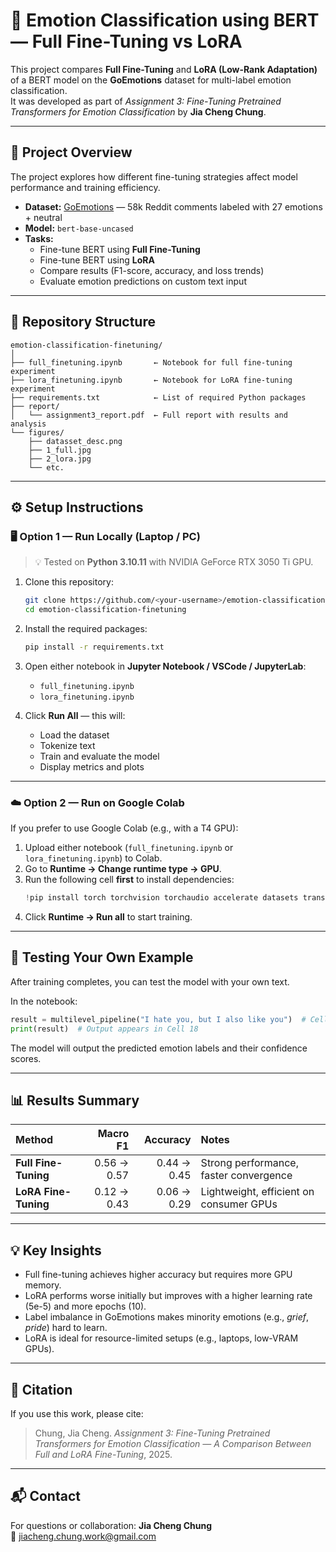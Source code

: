 # 🧠 Emotion Classification using BERT — Full Fine-Tuning vs LoRA

This project compares **Full Fine-Tuning** and **LoRA (Low-Rank Adaptation)** of a BERT model on the **GoEmotions** dataset for multi-label emotion classification.  
It was developed as part of *Assignment 3: Fine-Tuning Pretrained Transformers for Emotion Classification* by **Jia Cheng Chung**.

---

## 📘 Project Overview
The project explores how different fine-tuning strategies affect model performance and training efficiency.

- **Dataset:** [GoEmotions](https://github.com/google-research/google-research/tree/master/goemotions) — 58k Reddit comments labeled with 27 emotions + neutral  
- **Model:** `bert-base-uncased`
- **Tasks:**
  - Fine-tune BERT using **Full Fine-Tuning**
  - Fine-tune BERT using **LoRA**
  - Compare results (F1-score, accuracy, and loss trends)
  - Evaluate emotion predictions on custom text input

---

## 🧩 Repository Structure
```
emotion-classification-finetuning/
│
├── full_finetuning.ipynb       ← Notebook for full fine-tuning experiment
├── lora_finetuning.ipynb       ← Notebook for LoRA fine-tuning experiment
├── requirements.txt            ← List of required Python packages
├── report/
│   └── assignment3_report.pdf  ← Full report with results and analysis
└── figures/
    ├── datasset_desc.png
    ├── 1_full.jpg
    ├── 2_lora.jpg
    └── etc.
```

---

## ⚙️ Setup Instructions

### 🖥️ Option 1 — Run Locally (Laptop / PC)
> 💡 Tested on **Python 3.10.11** with NVIDIA GeForce RTX 3050 Ti GPU.

1. Clone this repository:
   ```bash
   git clone https://github.com/<your-username>/emotion-classification-finetuning.git
   cd emotion-classification-finetuning
   ```

2. Install the required packages:
   ```bash
   pip install -r requirements.txt
   ```

3. Open either notebook in **Jupyter Notebook / VSCode / JupyterLab**:
   - `full_finetuning.ipynb`
   - `lora_finetuning.ipynb`

4. Click **Run All** — this will:
   - Load the dataset  
   - Tokenize text  
   - Train and evaluate the model  
   - Display metrics and plots  

---

### ☁️ Option 2 — Run on Google Colab
If you prefer to use Google Colab (e.g., with a T4 GPU):

1. Upload either notebook (`full_finetuning.ipynb` or `lora_finetuning.ipynb`) to Colab.  
2. Go to **Runtime → Change runtime type → GPU**.  
3. Run the following cell **first** to install dependencies:
   ```python
   !pip install torch torchvision torchaudio accelerate datasets transformers scikit-learn matplotlib pandas numpy
   ```
4. Click **Runtime → Run all** to start training.

---

## 🧪 Testing Your Own Example
After training completes, you can test the model with your own text.

In the notebook:
```python
result = multilevel_pipeline("I hate you, but I also like you")  # Cell 17
print(result)  # Output appears in Cell 18
```

The model will output the predicted emotion labels and their confidence scores.

---

## 📊 Results Summary

| Method | Macro F1 | Accuracy | Notes |
|:--|--:|--:|:--|
| **Full Fine-Tuning** | 0.56 → 0.57 | 0.44 → 0.45 | Strong performance, faster convergence |
| **LoRA Fine-Tuning** | 0.12 → 0.43 | 0.06 → 0.29 | Lightweight, efficient on consumer GPUs |

---

## 💡 Key Insights
- Full fine-tuning achieves higher accuracy but requires more GPU memory.  
- LoRA performs worse initially but improves with a higher learning rate (5e-5) and more epochs (10).  
- Label imbalance in GoEmotions makes minority emotions (e.g., *grief*, *pride*) hard to learn.  
- LoRA is ideal for resource-limited setups (e.g., laptops, low-VRAM GPUs).

---

## 🧾 Citation
If you use this work, please cite:
> Chung, Jia Cheng. *Assignment 3: Fine-Tuning Pretrained Transformers for Emotion Classification — A Comparison Between Full and LoRA Fine-Tuning*, 2025.

---

## 📬 Contact
For questions or collaboration:
**Jia Cheng Chung**  
📧 jiacheng.chung.work@gmail.com  
